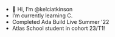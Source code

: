 - 👋 Hi, I’m @kelciatkinson
- I’m currently learning C.
- Completed Ada Build Live Summer '22
- Atlas School student in cohort 23/T1!


<!---
kelciatkinson/kelciatkinson is a ✨ special ✨ repository because its `README.md` (this file) appears on your GitHub profile.
You can click the Preview link to take a look at your changes.
--->
